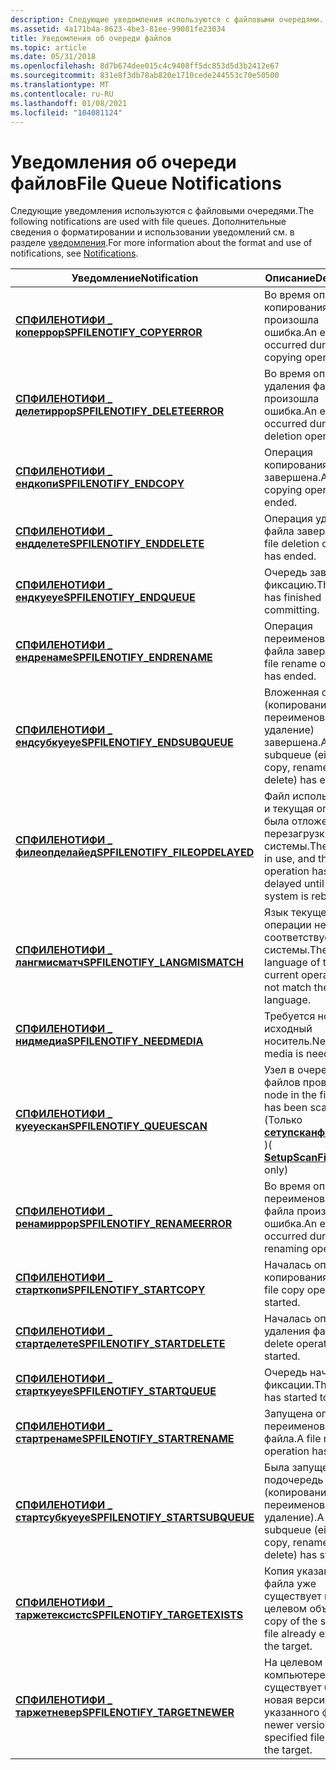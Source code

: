 ```yaml
---
description: Следующие уведомления используются с файловыми очередями. Дополнительные сведения о форматировании и использовании уведомлений см. в разделе уведомления.
ms.assetid: 4a171b4a-8623-4be3-81ee-99081fe23034
title: Уведомления об очереди файлов
ms.topic: article
ms.date: 05/31/2018
ms.openlocfilehash: 8d7b674dee015c4c9408ff5dc853d5d3b2412e67
ms.sourcegitcommit: 831e8f3db78ab820e1710cede244553c70e50500
ms.translationtype: MT
ms.contentlocale: ru-RU
ms.lasthandoff: 01/08/2021
ms.locfileid: "104081124"
---
```

# <a name="file-queue-notifications"></a><span data-ttu-id="d2cc9-104">Уведомления об очереди файлов</span><span class="sxs-lookup"><span data-stu-id="d2cc9-104">File Queue Notifications</span></span>

<span data-ttu-id="d2cc9-105">Следующие уведомления используются с файловыми очередями.</span><span class="sxs-lookup"><span data-stu-id="d2cc9-105">The following notifications are used with file queues.</span></span> <span data-ttu-id="d2cc9-106">Дополнительные сведения о форматировании и использовании уведомлений см. в разделе [уведомления](notifications.md).</span><span class="sxs-lookup"><span data-stu-id="d2cc9-106">For more information about the format and use of notifications, see [Notifications](notifications.md).</span></span>



| <span data-ttu-id="d2cc9-107">Уведомление</span><span class="sxs-lookup"><span data-stu-id="d2cc9-107">Notification</span></span>                                                      | <span data-ttu-id="d2cc9-108">Описание</span><span class="sxs-lookup"><span data-stu-id="d2cc9-108">Description</span></span>                                                                                         |
|-------------------------------------------------------------------|-----------------------------------------------------------------------------------------------------|
| [<span data-ttu-id="d2cc9-109">**СПФИЛЕНОТИФИ \_ коперрор**</span><span class="sxs-lookup"><span data-stu-id="d2cc9-109">**SPFILENOTIFY\_COPYERROR**</span></span>](spfilenotify-copyerror.md)         | <span data-ttu-id="d2cc9-110">Во время операции копирования файла произошла ошибка.</span><span class="sxs-lookup"><span data-stu-id="d2cc9-110">An error occurred during a file copying operation.</span></span>                                                  |
| [<span data-ttu-id="d2cc9-111">**СПФИЛЕНОТИФИ \_ делетиррор**</span><span class="sxs-lookup"><span data-stu-id="d2cc9-111">**SPFILENOTIFY\_DELETEERROR**</span></span>](spfilenotify-deleteerror.md)     | <span data-ttu-id="d2cc9-112">Во время операции удаления файла произошла ошибка.</span><span class="sxs-lookup"><span data-stu-id="d2cc9-112">An error occurred during a file deletion operation.</span></span>                                                 |
| [<span data-ttu-id="d2cc9-113">**СПФИЛЕНОТИФИ \_ ендкопи**</span><span class="sxs-lookup"><span data-stu-id="d2cc9-113">**SPFILENOTIFY\_ENDCOPY**</span></span>](spfilenotify-endcopy.md)             | <span data-ttu-id="d2cc9-114">Операция копирования файла завершена.</span><span class="sxs-lookup"><span data-stu-id="d2cc9-114">A file copying operation has ended.</span></span>                                                                 |
| [<span data-ttu-id="d2cc9-115">**СПФИЛЕНОТИФИ \_ ендделете**</span><span class="sxs-lookup"><span data-stu-id="d2cc9-115">**SPFILENOTIFY\_ENDDELETE**</span></span>](spfilenotify-enddelete.md)         | <span data-ttu-id="d2cc9-116">Операция удаления файла завершена.</span><span class="sxs-lookup"><span data-stu-id="d2cc9-116">A file deletion operation has ended.</span></span>                                                                |
| [<span data-ttu-id="d2cc9-117">**СПФИЛЕНОТИФИ \_ ендкуеуе**</span><span class="sxs-lookup"><span data-stu-id="d2cc9-117">**SPFILENOTIFY\_ENDQUEUE**</span></span>](spfilenotify-endqueue.md)           | <span data-ttu-id="d2cc9-118">Очередь завершила фиксацию.</span><span class="sxs-lookup"><span data-stu-id="d2cc9-118">The queue has finished committing.</span></span>                                                                  |
| [<span data-ttu-id="d2cc9-119">**СПФИЛЕНОТИФИ \_ ендренаме**</span><span class="sxs-lookup"><span data-stu-id="d2cc9-119">**SPFILENOTIFY\_ENDRENAME**</span></span>](spfilenotify-endrename.md)         | <span data-ttu-id="d2cc9-120">Операция переименования файла завершена.</span><span class="sxs-lookup"><span data-stu-id="d2cc9-120">A file rename operation has ended.</span></span>                                                                  |
| [<span data-ttu-id="d2cc9-121">**СПФИЛЕНОТИФИ \_ ендсубкуеуе**</span><span class="sxs-lookup"><span data-stu-id="d2cc9-121">**SPFILENOTIFY\_ENDSUBQUEUE**</span></span>](spfilenotify-endsubqueue.md)     | <span data-ttu-id="d2cc9-122">Вложенная очередь (копирование, переименование или удаление) завершена.</span><span class="sxs-lookup"><span data-stu-id="d2cc9-122">A subqueue (either copy, rename or delete) has ended.</span></span>                                               |
| [<span data-ttu-id="d2cc9-123">**СПФИЛЕНОТИФИ \_ филеопделайед**</span><span class="sxs-lookup"><span data-stu-id="d2cc9-123">**SPFILENOTIFY\_FILEOPDELAYED**</span></span>](spfilenotify-fileopdelayed.md) | <span data-ttu-id="d2cc9-124">Файл использовался, и текущая операция была отложена до перезагрузки системы.</span><span class="sxs-lookup"><span data-stu-id="d2cc9-124">The file was in use, and the current operation has been delayed until the system is rebooted.</span></span>       |
| [<span data-ttu-id="d2cc9-125">**СПФИЛЕНОТИФИ \_ лангмисматч**</span><span class="sxs-lookup"><span data-stu-id="d2cc9-125">**SPFILENOTIFY\_LANGMISMATCH**</span></span>](spfilenotify-langmismatch.md)   | <span data-ttu-id="d2cc9-126">Язык текущей операции не соответствует языку системы.</span><span class="sxs-lookup"><span data-stu-id="d2cc9-126">The language of the current operation does not match the system language.</span></span>                           |
| [<span data-ttu-id="d2cc9-127">**СПФИЛЕНОТИФИ \_ нидмедиа**</span><span class="sxs-lookup"><span data-stu-id="d2cc9-127">**SPFILENOTIFY\_NEEDMEDIA**</span></span>](spfilenotify-needmedia.md)         | <span data-ttu-id="d2cc9-128">Требуется новый исходный носитель.</span><span class="sxs-lookup"><span data-stu-id="d2cc9-128">New source media is needed.</span></span>                                                                         |
| [<span data-ttu-id="d2cc9-129">**СПФИЛЕНОТИФИ \_ куеуескан**</span><span class="sxs-lookup"><span data-stu-id="d2cc9-129">**SPFILENOTIFY\_QUEUESCAN**</span></span>](spfilenotify-queuescan.md)         | <span data-ttu-id="d2cc9-130">Узел в очереди файлов проверен.</span><span class="sxs-lookup"><span data-stu-id="d2cc9-130">A node in the file queue has been scanned.</span></span> <span data-ttu-id="d2cc9-131">(Только [**сетупсканфилекуеуе**](/windows/desktop/api/Setupapi/nf-setupapi-setupscanfilequeuea) )</span><span class="sxs-lookup"><span data-stu-id="d2cc9-131">( [**SetupScanFileQueue**](/windows/desktop/api/Setupapi/nf-setupapi-setupscanfilequeuea) only)</span></span> |
| [<span data-ttu-id="d2cc9-132">**СПФИЛЕНОТИФИ \_ ренамиррор**</span><span class="sxs-lookup"><span data-stu-id="d2cc9-132">**SPFILENOTIFY\_RENAMEERROR**</span></span>](spfilenotify-renameerror.md)     | <span data-ttu-id="d2cc9-133">Во время операции переименования файла произошла ошибка.</span><span class="sxs-lookup"><span data-stu-id="d2cc9-133">An error occurred during a file renaming operation.</span></span>                                                 |
| [<span data-ttu-id="d2cc9-134">**СПФИЛЕНОТИФИ \_ старткопи**</span><span class="sxs-lookup"><span data-stu-id="d2cc9-134">**SPFILENOTIFY\_STARTCOPY**</span></span>](spfilenotify-startcopy.md)         | <span data-ttu-id="d2cc9-135">Началась операция копирования файла.</span><span class="sxs-lookup"><span data-stu-id="d2cc9-135">A file copy operation has started.</span></span>                                                                  |
| [<span data-ttu-id="d2cc9-136">**СПФИЛЕНОТИФИ \_ стартделете**</span><span class="sxs-lookup"><span data-stu-id="d2cc9-136">**SPFILENOTIFY\_STARTDELETE**</span></span>](spfilenotify-startdelete.md)     | <span data-ttu-id="d2cc9-137">Началась операция удаления файла.</span><span class="sxs-lookup"><span data-stu-id="d2cc9-137">A file delete operation has started.</span></span>                                                                |
| [<span data-ttu-id="d2cc9-138">**СПФИЛЕНОТИФИ \_ старткуеуе**</span><span class="sxs-lookup"><span data-stu-id="d2cc9-138">**SPFILENOTIFY\_STARTQUEUE**</span></span>](spfilenotify-startqueue.md)       | <span data-ttu-id="d2cc9-139">Очередь начала фиксации.</span><span class="sxs-lookup"><span data-stu-id="d2cc9-139">The queue has started to commit.</span></span>                                                                    |
| [<span data-ttu-id="d2cc9-140">**СПФИЛЕНОТИФИ \_ стартренаме**</span><span class="sxs-lookup"><span data-stu-id="d2cc9-140">**SPFILENOTIFY\_STARTRENAME**</span></span>](spfilenotify-startrename.md)     | <span data-ttu-id="d2cc9-141">Запущена операция переименования файла.</span><span class="sxs-lookup"><span data-stu-id="d2cc9-141">A file rename operation has started.</span></span>                                                                |
| [<span data-ttu-id="d2cc9-142">**СПФИЛЕНОТИФИ \_ стартсубкуеуе**</span><span class="sxs-lookup"><span data-stu-id="d2cc9-142">**SPFILENOTIFY\_STARTSUBQUEUE**</span></span>](spfilenotify-startsubqueue.md) | <span data-ttu-id="d2cc9-143">Была запущена подочередь (копирование, переименование или удаление).</span><span class="sxs-lookup"><span data-stu-id="d2cc9-143">A subqueue (either copy, rename or delete) has started.</span></span>                                             |
| [<span data-ttu-id="d2cc9-144">**СПФИЛЕНОТИФИ \_ таржетексистс**</span><span class="sxs-lookup"><span data-stu-id="d2cc9-144">**SPFILENOTIFY\_TARGETEXISTS**</span></span>](spfilenotify-targetexists.md)   | <span data-ttu-id="d2cc9-145">Копия указанного файла уже существует на целевом объекте.</span><span class="sxs-lookup"><span data-stu-id="d2cc9-145">A copy of the specified file already exists on the target.</span></span>                                          |
| [<span data-ttu-id="d2cc9-146">**СПФИЛЕНОТИФИ \_ таржетневер**</span><span class="sxs-lookup"><span data-stu-id="d2cc9-146">**SPFILENOTIFY\_TARGETNEWER**</span></span>](spfilenotify-targetnewer.md)     | <span data-ttu-id="d2cc9-147">На целевом компьютере существует более новая версия указанного файла.</span><span class="sxs-lookup"><span data-stu-id="d2cc9-147">A newer version of the specified file exists on the target.</span></span>                                         |



 

 

 



